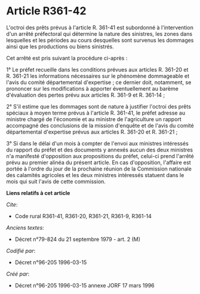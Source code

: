 # Article R361-42

L'octroi des prêts prévus à l'article R. 361-41 est subordonné à l'intervention d'un arrêté préfectoral qui détermine la
nature des sinistres, les zones dans lesquelles et les périodes au cours desquelles sont survenus les dommages ainsi que les
productions ou biens sinistrés.

Cet arrêté est pris suivant la procédure ci-après :

1° Le préfet recueille dans les conditions prévues aux articles R. 361-20 et R. 361-21 les informations nécessaires sur le
phénomène dommageable et l'avis du comité départemental d'expertise ; ce dernier doit, notamment, se prononcer sur les
modifications à apporter éventuellement au barème d'évaluation des pertes prévu aux articles R. 361-9 et R. 361-14 ;

2° S'il estime que les dommages sont de nature à justifier l'octroi des prêts spéciaux à moyen terme prévus à l'article R.
361-41, le préfet adresse au ministre chargé de l'économie et au ministre de l'agriculture un rapport accompagné des
conclusions de la mission d'enquête et de l'avis du comité départemental d'expertise prévus aux articles R. 361-20 et R.
361-21 ;

3° Si dans le délai d'un mois à compter de l'envoi aux ministres intéressés du rapport du préfet et des documents y annexés
aucun des deux ministres n'a manifesté d'opposition aux propositions du préfet, celui-ci prend l'arrêté prévu au premier
alinéa du présent article. En cas d'opposition, l'affaire est portée à l'ordre du jour de la prochaine réunion de la
Commission nationale des calamités agricoles et les deux ministres intéressés statuent dans le mois qui suit l'avis de cette
commission.

**Liens relatifs à cet article**

_Cite_:

  - Code rural R361-41, R361-20, R361-21, R361-9, R361-14

_Anciens textes_:

  - Décret n°79-824 du 21 septembre 1979 - art. 2 (M)

_Codifié par_:

  - Décret n°96-205 1996-03-15

_Créé par_:

  - Décret n°96-205 1996-03-15 annexe JORF 17 mars 1996
